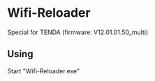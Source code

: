 # Wifi-Reloader
Special for TENDA (firmware: V12.01.01.50_multi)

## Using
Start "Wifi-Reloader.exe"
